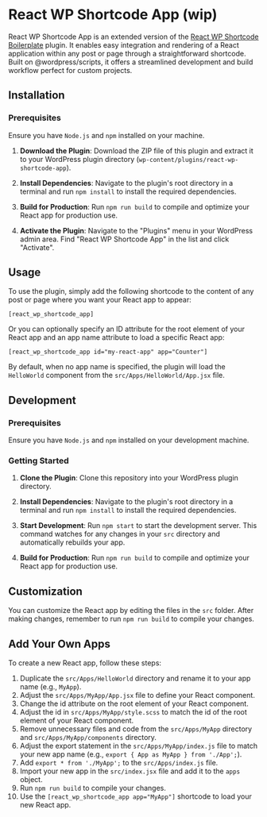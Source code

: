 # React WP Shortcode App (wip)

React WP Shortcode App is an extended version of the [React WP Shortcode Boilerplate](https://github.com/tonyfarha/react-wp-shortcode-boilerplate) plugin. It enables easy integration and rendering of a React application within any post or page through a straightforward shortcode. Built on @wordpress/scripts, it offers a streamlined development and build workflow perfect for custom projects.

## Installation

### Prerequisites

Ensure you have `Node.js` and `npm` installed on your machine.

1. **Download the Plugin**: Download the ZIP file of this plugin and extract it to your WordPress plugin directory (`wp-content/plugins/react-wp-shortcode-app`).

2. **Install Dependencies**: Navigate to the plugin's root directory in a terminal and run `npm install` to install the required dependencies.

3. **Build for Production**: Run `npm run build` to compile and optimize your React app for production use.

4. **Activate the Plugin**: Navigate to the "Plugins" menu in your WordPress admin area. Find "React WP Shortcode App" in the list and click "Activate".

## Usage

To use the plugin, simply add the following shortcode to the content of any post or page where you want your React app to appear:

```shortcode
[react_wp_shortcode_app]
```

Or you can optionally specify an ID attribute for the root element of your React app and an app name attribute to load a specific React app:

```shortcode
[react_wp_shortcode_app id="my-react-app" app="Counter"]
```

By default, when no app name is specified, the plugin will load the `HelloWorld` component from the `src/Apps/HelloWorld/App.jsx` file.

## Development

### Prerequisites

Ensure you have `Node.js` and `npm` installed on your development machine.

### Getting Started

1. **Clone the Plugin**: Clone this repository into your WordPress plugin directory.

2. **Install Dependencies**: Navigate to the plugin's root directory in a terminal and run `npm install` to install the required dependencies.

3. **Start Development**: Run `npm start` to start the development server. This command watches for any changes in your `src` directory and automatically rebuilds your app.

4. **Build for Production**: Run `npm run build` to compile and optimize your React app for production use.

## Customization

You can customize the React app by editing the files in the `src` folder. After making changes, remember to run `npm run build` to compile your changes.

## Add Your Own Apps

To create a new React app, follow these steps:

1. Duplicate the `src/Apps/HelloWorld` directory and rename it to your app name (e.g., `MyApp`).
2. Adjust the `src/Apps/MyApp/App.jsx` file to define your React component.
3. Change the id attribute on the root element of your React component.
4. Adjust the id in `src/Apps/MyApp/style.scss` to match the id of the root element of your React component.
5. Remove unnecessary files and code from the `src/Apps/MyApp` directory and `src/Apps/MyApp/components` directory.
6. Adjust the export statement in the `src/Apps/MyApp/index.js` file to match your new app name (e.g., `export { App as MyApp } from './App';`).
7. Add `export * from './MyApp';` to the `src/Apps/index.js` file.
8. Import your new app in the `src/index.jsx` file and add it to the `apps` object.
9. Run `npm run build` to compile your changes.
10. Use the `[react_wp_shortcode_app app="MyApp"]` shortcode to load your new React app.
